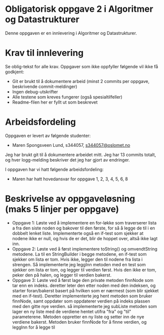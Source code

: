 # Obligatorisk oppgave 2 i Algoritmer og Datastrukturer

Denne oppgaven er en innlevering i Algoritmer og Datastrukturer. 

# Krav til innlevering

Se oblig-tekst for alle krav. Oppgaver som ikke oppfyller følgende vil ikke få godkjent:

* Git er brukt til å dokumentere arbeid (minst 2 commits per oppgave, beskrivende commit-meldinger)	
* Ingen debug-utskrifter
* Alle testene som kreves fungerer (også spesialtilfeller)
* Readme-filen her er fyllt ut som beskrevet

# Arbeidsfordeling

Oppgaven er levert av følgende studenter:
* Maren Spongsveen Lund, s344057, s344057@oslomet.no

Jeg har brukt git til å dokumentere arbeidet mitt. Jeg har 13 commits totalt, og hver logg-melding beskriver det jeg har gjort av endringer.

I oppgaven har vi hatt følgende arbeidsfordeling:
* Maren har hatt hovedansvar for oppgave 1, 2, 3, 4, 5, 6, 8

# Beskrivelse av oppgaveløsning (maks 5 linjer per oppgave)

* Oppgave 1: Løste ved å implementere en for-løkke som traverserer lista a fra den siste noden og bakover til den første, 
for så å legge de til i en dobbelt lenket liste. Implementerte også en if-test som sjekker at nodene ikke er null, og hvis de er det,
blir de hoppet over, altså ikke lagt inn.
* Oppgave 2: Løste ved å først implementere toString() og omvendtString metodene. La til en StringBuilder i begge metodene, en if-test som sjekker om lista er tom.
Hvis ikke, legger den til nodene fra lista i strengen. Så implementerte jeg leggInn metoden
med en test som sjekker om lista er tom, og legger til verdien først. Hvis den ikke er tom, peker den på halen, og legger til verdien bakerst.
* Oppgave 3: Løste ved å først lage den private metoden finnNode som tar enn en indeks. deretter leter den etter noden med den indeksen, og starter
foran/bakerst basert på hvilken som er nærmest (som blir sjekket med en if-test). Deretter implementerte jeg hent metoden som bruker finnNode, samt oppdater
som oppdaterer verdien på indeks plassen med den gitte nye verdien.
så implementerte jeg subListe metoden som lager en ny liste med de verdiene hentet utifra "fra" og "til" parameterene. Metoden oppretter en ny liste
og setter inn de nye verdiene bakerst. Metoden bruker finnNode for å finne verdien, og leggInn for å legge til

